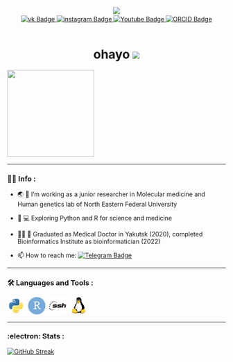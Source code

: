 <div id="header" align="center">
  <img src="https://media.giphy.com/media/JRlqKEzTDKci5JPcaL/giphy.gif" width="300"/>
</div>

<div id="badges" align="center">

  <a href="https://vk.com/lyonya_zhozhikov">
    <img src="https://img.shields.io/badge/vk-gray?style=for-the-badge&logo=vk&logoColor=white" alt="vk Badge"/>
  </a>
   </a>
  <a href="https://www.instagram.com/pwr_rng/">
    <img src="https://img.shields.io/badge/Instagram-blue?style=for-the-badge&logo=instagram&logoColor=white" alt="instagram Badge"/>
  </a>
  <a href="https://www.youtube.com/user/lan21050/videos">
    <img src="https://img.shields.io/badge/YouTube-red?style=for-the-badge&logo=youtube&logoColor=white" alt="Youtube Badge"/>
  </a>
  <a href="https://orcid.org/my-orcid?orcid=0000-0002-1107-0384">
    <img src="https://img.shields.io/badge/ORCID-black?style=for-the-badge&logo=orcid&logoColor=white" alt="ORCID Badge"/>
  </a>
  
</div>

<div id="badges" align="center">

<img src="https://komarev.com/ghpvc/?username=LyonyaZhozhikov&style=flat-square&color=blue" alt=""/>

<h1>
  ohayo
  <img src="https://media.giphy.com/media/hvRJCLFzcasrR4ia7z/giphy.gif" width="30px"/>
</h1>

</div>

<div align="left">
  <img src="https://media.giphy.com/media/1gPxynPQZT8w9RJNM3/giphy.gif" width="200" height="200"/>
</div>

---

### :man_technologist: Info :
- :earth_asia: :dna: I’m working as a junior researcher in Molecular medicine and Human genetics lab of North Eastern Federal University

- :microscope: :computer: Exploring Python and R for science and medicine

- :health_worker: :hospital: Graduated as Medical Doctor in Yakutsk (2020), completed Bioinformatics Institute as bioinformatician (2022)

- :mailbox: How to reach me: [![Telegram Badge](https://img.shields.io/badge/-Lyonya-gray?style=flat&logo=Telegram&logoColor=white)](https://t.me/LyonyaZhozhikov)


---

### :hammer_and_wrench: Languages and Tools :

<div>
  <img src="https://github.com/devicons/devicon/blob/master/icons/python/python-original.svg" title="python" alt="python" width="40" height="40"/>&nbsp;
  <img src="https://github.com/devicons/devicon/blob/master/icons/rstudio/rstudio-original.svg" title="rstudio" alt="rstudio" width="40" height="40"/>&nbsp;
  <img src="https://github.com/devicons/devicon/blob/master/icons/ssh/ssh-original-wordmark.svg" title="ssh" alt="ssh" width="40" height="40"/>&nbsp;
  <img src="https://github.com/devicons/devicon/blob/master/icons/linux/linux-original.svg" title="linux" alt="linux" width="40" height="40"/>&nbsp;

</div>

---

### :electron: Stats :

[![GitHub Streak](http://github-readme-streak-stats.herokuapp.com?user=LyonyaZhozhikov&theme=dark&background=000000)](https://git.io/streak-stats)
